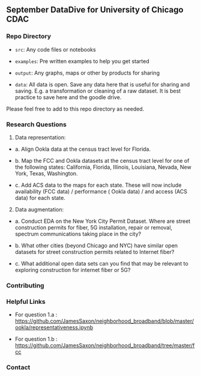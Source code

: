 ## September DataDive for University of Chicago CDAC 

### Repo Directory 

- `src`: Any code files or notebooks 

- `examples`: Pre written examples to help you get started 

- `output`: Any graphs, maps or other by products for sharing 

- `data`: All data is open. Save any data here that is useful for sharing and saving. E.g. a transformation or cleaning of a raw dataset. It is best practice to save here and the goodle drive. 

Please feel free to add to this repo directory as needed. 

### Research Questions 
1. Data representation: 

- a. Align Ookla data at the census tract level for Florida.  

- b. Map the FCC and Ookla datasets at the census tract level for one of the following states: California, Florida, Illinois, Louisiana, Nevada, New York, Texas, Washington.

- c. Add ACS data to the maps for each state. These will now include availability (FCC data) / performance ( Ookla data) / and access (ACS data) for each state. 

2. Data augmentation:

- a. Conduct EDA on the New York City Permit Dataset. Where are street construction permits for fiber, 5G installation, repair or removal, spectrum communications taking place in the city?

- b. What other cities (beyond Chicago and NYC) have similar open datasets for street construction permits related to Internet fiber?

- c. What additional open data sets can you find that may be relevant to exploring construction for internet fiber or 5G? 

### Contributing 

### Helpful Links 

- For question 1.a : https://github.com/JamesSaxon/neighborhood_broadband/blob/master/ookla/representativeness.ipynb

- For question 1.b : https://github.com/JamesSaxon/neighborhood_broadband/tree/master/fcc

### Contact
 
